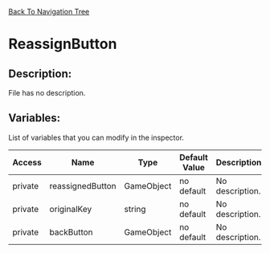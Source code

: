 [Back To Navigation Tree](https://wesleywh.github.io/githubpages/docs/navigation.html)
# ReassignButton

## Description:
File has no description.

## Variables:
List of variables that you can modify in the inspector.

|Access|Name|Type|Default Value|Description|
|---|---|---|---|---|
|private|reassignedButton|GameObject|no default|No description.|
|private|originalKey|string|no default|No description.|
|private|backButton|GameObject|no default|No description.|
